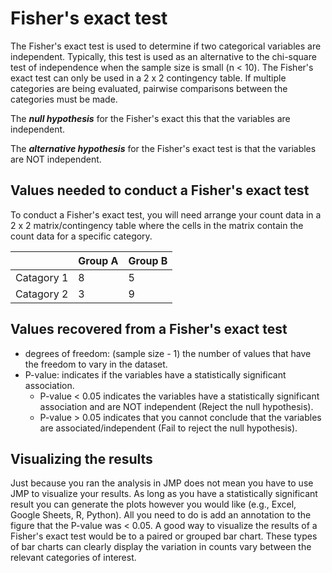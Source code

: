 # Fisher's exact test

The Fisher's exact test is used to determine if two categorical variables are independent.
Typically, this test is used as an alternative to the chi-square test of independence when the sample size is small (n < 10).
The Fisher's exact test can only be used in a 2 x 2 contingency table.
If multiple categories are being evaluated, pairwise comparisons between the categories must be made.

The ***null hypothesis*** for the Fisher's exact this that the variables are independent.

The ***alternative hypothesis*** for the Fisher's exact test is that the variables are NOT independent.

## Values needed to conduct a Fisher's exact test

To conduct a Fisher's exact test, you will need arrange your count data in a 2 x 2 matrix/contingency table where the cells in the matrix contain the count data for a specific category.

|            | Group A | Group B |
| ---------- | ------- | ------- |
| Catagory 1 | 8       | 5       |
| Catagory 2 | 3       | 9       |

## Values recovered from a Fisher's exact test

- degrees of freedom: (sample size - 1) the number of values that have the freedom to vary in the dataset.
- P-value: indicates if the variables have a statistically significant association.
  - P-value < 0.05 indicates the variables have a statistically significant association and are NOT independent (Reject the null hypothesis).
  - P-value > 0.05 indicates that you cannot conclude that the variables are associated/independent (Fail to reject the null hypothesis).

## Visualizing the results

Just because you ran the analysis in JMP does not mean you have to use JMP to visualize your results. As long as you have a statistically significant result you can generate the plots however you would like (e.g., Excel, Google Sheets, R, Python).
All you need to do is add an annotation to the figure that the P-value was < 0.05.
A good way to visualize the results of a Fisher's exact test would be to a paired or grouped bar chart.
These types of bar charts can clearly display the variation in counts vary between the relevant categories of interest.
